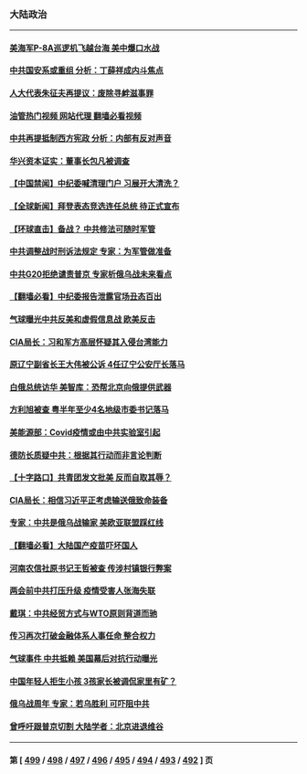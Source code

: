 ### 大陆政治
---
#### [美海军P-8A巡逻机飞越台海 美中爆口水战](../../pages/ncid277/n13939498.md?02280045) 
#### [中共国安系或重组 分析：丁薛祥成内斗焦点](../../pages/ncid277/n13939374.md?02280045) 
#### [人大代表朱征夫再提议：废除寻衅滋事罪](../../pages/ncid277/n13939380.md?02280045) 
#### [油管热门视频 网站代理 翻墙必看视频](http://138.2.39.72:81/youtube.html?epic-marker?02280045)
#### [中共再提抵制西方宪政 分析：内部有反对声音](../../pages/ncid277/n13939248.md?02280045) 
#### [华兴资本证实：董事长包凡被调查](../../pages/ncid277/n13939301.md?02280045) 
#### [【中国禁闻】中纪委喊清理门户 习展开大清洗？](../../pages/ncid277/n13939311.md?02280045) 
#### [【全球新闻】拜登表态竞选连任总统 待正式宣布](../../pages/ncid277/n13939307.md?02280045) 
#### [【环球直击】备战？ 中共修法可随时军管](../../pages/ncid277/n13939310.md?02280045) 
#### [中共调整战时刑诉法规定 专家：为军管做准备](../../pages/ncid277/n13939218.md?02280045) 
#### [中共G20拒绝谴责普京 专家析俄乌战未来看点](../../pages/ncid277/n13936652.md?02280045) 
#### [【翻墙必看】中纪委报告泄露官场丑态百出](../../pages/ncid277/n13939069.md?02280045) 
#### [气球曝光中共反美和虚假信息战 欧美反击](../../pages/ncid277/n13938863.md?02280045) 
#### [CIA局长：习和军方高层怀疑其入侵台湾能力](../../pages/ncid277/n13938935.md?02280045) 
#### [原辽宁副省长王大伟被公诉 4任辽宁公安厅长落马](../../pages/ncid277/n13938878.md?02280045) 
#### [白俄总统访华 美智库：恐帮北京向俄提供武器](../../pages/ncid277/n13938888.md?02280045) 
#### [方利旭被查 粤半年至少4名地级市委书记落马](../../pages/ncid277/n13938893.md?02280045) 
#### [美能源部：Covid疫情或由中共实验室引起](../../pages/ncid277/n13938865.md?02280045) 
#### [德防长质疑中共：根据其行动而非言论判断](../../pages/ncid277/n13938864.md?02280045) 
#### [【十字路口】共青团发文批美 反而自取其辱？](../../pages/ncid277/n13938143.md?02280045) 
#### [CIA局长：相信习近平正考虑输送俄致命装备](../../pages/ncid277/n13938427.md?02280045) 
#### [专家：中共是俄乌战输家 美欧亚联盟踩红线](../../pages/ncid277/n13937688.md?02280045) 
#### [【翻墙必看】大陆国产疫苗吓坏国人](../../pages/ncid277/n13938390.md?02280045) 
#### [河南农信社原书记王哲被查 传涉村镇银行弊案](../../pages/ncid277/n13938061.md?02280045) 
#### [两会前中共打压升级 疫情受害人张海失联](../../pages/ncid277/n13938299.md?02280045) 
#### [戴琪：中共经贸方式与WTO原则背道而驰](../../pages/ncid277/n13938289.md?02280045) 
#### [传习再次打破金融体系人事任命 整合权力](../../pages/ncid277/n13938266.md?02280045) 
#### [气球事件 中共抵赖 美国幕后对抗行动曝光](../../pages/ncid277/n13938261.md?02280045) 
#### [中国年轻人拒生小孩 3孩家长被调侃家里有矿？](../../pages/ncid277/n13938079.md?02280045) 
#### [俄乌战周年 专家：若乌胜利 可吓阻中共](../../pages/ncid277/n13938152.md?02280045) 
#### [曾呼吁跟普京切割 大陆学者：北京进退维谷](../../pages/ncid277/n13938226.md?02280045) 

---
#### 第 [ [499](./499.md?02280045) / [498](./498.md?02280045) / [497](./497.md?02280045) / [496](./496.md?02280045) / [495](./495.md?02280045) / [494](./494.md?02280045) / [493](./493.md?02280045) / [492](./492.md?02280045) ] 页
